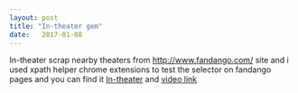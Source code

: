 ```yaml
---
layout: post
title: "In-theater gem"
date:   2017-01-08
---
```



In-theater scrap nearby theaters from http://www.fandango.com/ site and i used xpath helper chrome extensions to test the selector on fandango pages and you can find it <a href="https://rubygems.org/gems/In-theater">In-theater</a> and <a href="https://youtu.be/UkQ03OO8cak">video link</a> 

